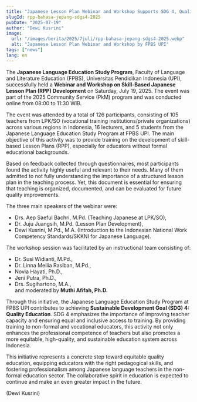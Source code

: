 ```yaml
---
title: "Japanese Lesson Plan Webinar and Workshop Supports SDG 4, Quality Education for LPK/SO Educators Across Indonesia"
slugId: rpp-bahasa-jepang-sdgs4-2025
pubDate: "2025-07-19"
author: "Dewi Kusrini"
image:
  url: "/images/berita/2025/7juli/rpp-bahasa-jepang-sdgs4-2025.webp"
  alt: "Japanese Lesson Plan Webinar and Workshop by FPBS UPI"
tags: ["news"]
lang: en
---
```


The **Japanese Language Education Study Program**, Faculty of Language and Literature Education (FPBS), Universitas Pendidikan Indonesia (UPI), successfully held a **Webinar and Workshop on Skill-Based Japanese Lesson Plan (RPP) Development** on Saturday, July 19, 2025. The event was part of the 2025 Community Service (PkM) program and was conducted online from 08:00 to 11:30 WIB.

The event was attended by a total of 126 participants, consisting of 105 teachers from LPK/SO (vocational training institutions/private organizations) across various regions in Indonesia, 16 lecturers, and 5 students from the Japanese Language Education Study Program at FPBS UPI. The main objective of this activity was to provide training on the development of skill-based Lesson Plans (RPP), especially for educators without formal educational backgrounds.

Based on feedback collected through questionnaires, most participants found the activity highly useful and relevant to their needs. Many of them admitted to not fully understanding the importance of a structured lesson plan in the teaching process. Yet, this document is essential for ensuring that teaching is organized, documented, and can be evaluated for future quality improvements.

The three main speakers of the webinar were:
- Drs. Aep Saeful Bachri, M.Pd. (Teaching Japanese at LPK/SO),
- Dr. Juju Juangsih, M.Pd. (Lesson Plan Development),
- Dewi Kusrini, M.Pd., M.A. (Introduction to the Indonesian National Work Competency Standards/SKKNI for Japanese Language).

The workshop session was facilitated by an instructional team consisting of:
- Dr. Susi Widianti, M.Pd.,
- Dr. Linna Meilia Rasiban, M.Pd.,
- Novia Hayati, Ph.D.,
- Jeni Putra, Ph.D.,
- Drs. Sugihartono, M.A.,  
and moderated by **Muthi Afifah, Ph.D.**

Through this initiative, the Japanese Language Education Study Program at FPBS UPI contributes to achieving **Sustainable Development Goal (SDG) 4: Quality Education**. SDG 4 emphasizes the importance of improving teacher capacity and ensuring equal and inclusive access to training. By providing training to non-formal and vocational educators, this activity not only enhances the professional competence of teachers but also promotes a more equitable, high-quality, and sustainable education system across Indonesia.

This initiative represents a concrete step toward equitable quality education, equipping educators with the right pedagogical skills, and fostering professionalism among Japanese language teachers in the non-formal education sector. The collaborative spirit in education is expected to continue and make an even greater impact in the future.

(Dewi Kusrini)
